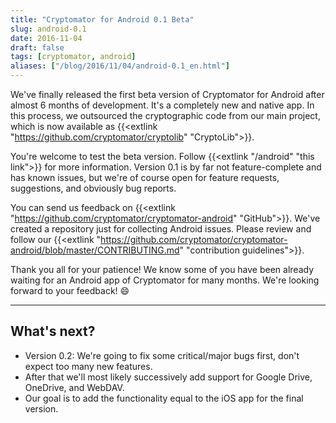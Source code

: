 ```yaml
---
title: "Cryptomator for Android 0.1 Beta"
slug: android-0.1
date: 2016-11-04
draft: false
tags: [cryptomator, android]
aliases: ["/blog/2016/11/04/android-0.1_en.html"]
---
```

We've finally released the first beta version of Cryptomator for Android after almost 6 months of development. It's a completely new and native app. In this process, we outsourced the cryptographic code from our main project, which is now available as {{<extlink "https://github.com/cryptomator/cryptolib" "CryptoLib">}}.

You're welcome to test the beta version. Follow {{<extlink "/android" "this link">}} for more information. Version 0.1 is by far not feature-complete and has known issues, but we're of course open for feature requests, suggestions, and obviously bug reports.

You can send us feedback on {{<extlink "https://github.com/cryptomator/cryptomator-android" "GitHub">}}. We've created a repository just for collecting Android issues. Please review and follow our {{<extlink "https://github.com/cryptomator/cryptomator-android/blob/master/CONTRIBUTING.md" "contribution guidelines">}}.

Thank you all for your patience! We know some of you have been already waiting for an Android app of Cryptomator for many months. We're looking forward to your feedback! :smile:

<hr/>

## What's next?
- Version 0.2: We're going to fix some critical/major bugs first, don't expect too many new features.
- After that we'll most likely successively add support for Google Drive, OneDrive, and WebDAV.
- Our goal is to add the functionality equal to the iOS app for the final version.

